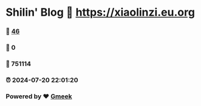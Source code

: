 # Shilin' Blog :link: https://xiaolinzi.eu.org 
### :page_facing_up: [46](https://xiaolinzi.eu.org/tag.html) 
### :speech_balloon: 0 
### :hibiscus: 751114 
### :alarm_clock: 2024-07-20 22:01:20 
### Powered by :heart: [Gmeek](https://github.com/Meekdai/Gmeek)
